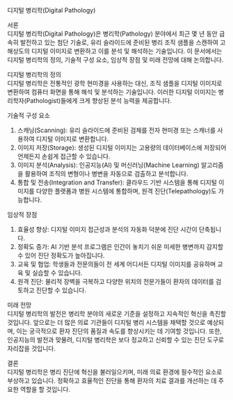디지털 병리학(Digital Pathology)

서론  
디지털 병리학(Digital Pathology)은 병리학(Pathology) 분야에서 최근 몇 년 동안 급속히 발전하고 있는 첨단 기술로, 유리 슬라이드에 준비된 병리 조직 샘플을 스캔하여 고해상도의 디지털 이미지로 변환하고 이를 분석 및 해석하는 기술입니다. 이 문서에서는 디지털 병리학의 정의, 기술적 구성 요소, 임상적 장점 및 미래 전망에 대해 논의합니다.

디지털 병리학의 정의  
디지털 병리학은 전통적인 광학 현미경을 사용하는 대신, 조직 샘플을 디지털 이미지로 변환하여 컴퓨터 화면을 통해 해석 및 분석하는 기술입니다. 이러한 디지털 이미지는 병리학자(Pathologist)들에게 크게 향상된 분석 능력을 제공합니다.

기술적 구성 요소  
1. 스캐닝(Scanning): 유리 슬라이드에 준비된 검체를 전자 현미경 또는 스캐너를 사용하여 디지털 이미지로 변환합니다.
2. 이미지 저장(Storage): 생성된 디지털 이미지는 고용량의 데이터베이스에 저장되어 언제든지 손쉽게 접근할 수 있습니다.
3. 이미지 분석(Analysis): 인공지능(AI) 및 머신러닝(Machine Learning) 알고리즘을 활용하여 조직의 변형이나 병변을 자동으로 검출하고 분석합니다.
4. 통합 및 전송(Integration and Transfer): 클라우드 기반 시스템을 통해 디지털 이미지를 다양한 플랫폼과 병원 시스템에 통합하며, 원격 진단(Telepathology)도 가능합니다.

임상적 장점  
1. 효율성 향상: 디지털 이미지 접근성과 분석의 자동화 덕분에 진단 시간이 단축됩니다.
2. 정확도 증가: AI 기반 분석 프로그램은 인간이 놓치기 쉬운 미세한 병변까지 감지할 수 있어 진단 정확도가 높아집니다.
3. 교육 및 협업: 학생들과 전문의들이 전 세계 어디서든 디지털 이미지를 공유하며 교육 및 실습할 수 있습니다.
4. 원격 진단: 물리적 장벽을 극복하고 다양한 위치의 전문가들이 환자의 데이터를 검토하고 진단할 수 있습니다.

미래 전망  
디지털 병리학의 발전은 병리학 분야의 새로운 기준을 설정하고 지속적인 혁신을 촉진할 것입니다. 앞으로는 더 많은 의료 기관들이 디지털 병리 시스템을 채택할 것으로 예상되며, 이는 궁극적으로 환자 진단의 품질과 속도를 향상시키는 데 기여할 것입니다. 또한, 인공지능의 발전과 맞물려, 디지털 병리학은 보다 정교하고 신뢰할 수 있는 진단 도구로 자리잡을 것입니다.

결론  
디지털 병리학은 병리 진단에 혁신을 불러일으키며, 미래 의료 환경에 필수적인 요소로 부상하고 있습니다. 정확하고 효율적인 진단을 통해 환자의 치료 결과를 개선하는 데 주요한 역할을 할 것입니다.